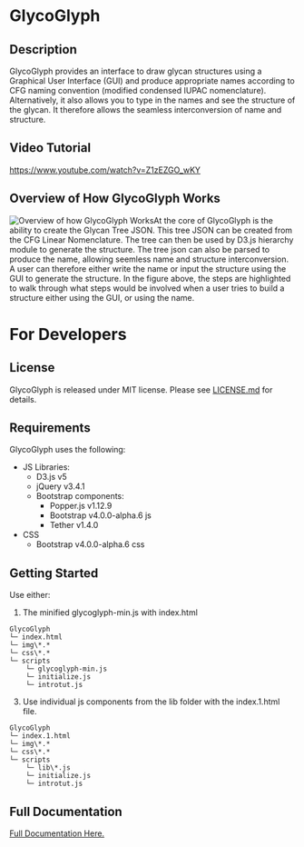 
# GlycoGlyph

## Description

GlycoGlyph provides an interface to draw glycan structures using a Graphical User Interface (GUI) and produce appropriate names according to CFG naming convention (modified condensed IUPAC nomenclature). Alternatively, it also allows you to type in the names and see the structure of the glycan. It therefore allows the seamless interconversion of name and structure.

## Video Tutorial

https://www.youtube.com/watch?v=Z1zEZGO_wKY

## Overview of How GlycoGlyph Works

![Overview of how GlycoGlyph Works](https://glycotoolkit.com/wp-content/uploads/2019/11/Figure1@4x-100.png)At the core of GlycoGlyph is the ability to create the Glycan Tree JSON. This tree JSON can be created from the CFG Linear Nomenclature. The tree can then be used by D3.js hierarchy module to generate the structure. The tree json can also be parsed to produce the name, allowing seemless name and structure interconversion. A user can therefore either write the name or input the structure using the GUI to generate the structure.
In the figure above, the steps are highlighted to walk through what steps would be involved when a user tries to build a structure either using the GUI, or using the name.


# For Developers


## License
GlycoGlyph is released under MIT license. Please see [LICENSE.md](LICENSE) for details.

## Requirements
GlycoGlyph uses the following: 
- JS Libraries:
	- D3.js v5
	- jQuery v3.4.1
	- Bootstrap components:
		- Popper.js v1.12.9
		- Bootstrap v4.0.0-alpha.6 js
		- Tether v1.4.0
- CSS
	- Bootstrap v4.0.0-alpha.6 css

## Getting Started
Use either:
1. The minified glycoglyph-min.js with index.html
```
GlycoGlyph
└─ index.html
└─ img\*.*
└─ css\*.*
└─ scripts
    └─ glycoglyph-min.js
    └─ initialize.js
    └─ introtut.js
```
3. Use individual js components from the lib folder with the index.1.html file.
```
GlycoGlyph
└─ index.1.html
└─ img\*.*
└─ css\*.*
└─ scripts
    └─ lib\*.js
    └─ initialize.js
    └─ introtut.js
```

## Full Documentation
[Full Documentation Here.](Documentation.md)

